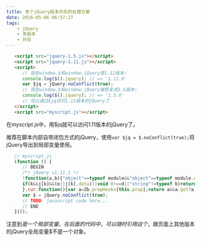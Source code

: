 ```yaml
---
title: 多个jQuery版本共存的处理方案
date: 2016-05-06 06:57:27
tags:
    - jQuery
    - 多版本
    - 共存
---
```

```html
   <script src="jquery-1.5.js"></script>
   <script src="jquery-1.11.js"></script>
   <script>
      // 现在window.$和window.jQuery是1.11版本:
      console.log($().jquery); // => '1.11.0'
      var $jq = jQuery.noConflict(true);
      // 现在window.$和window.jQuery被恢复成1.5版本:
      console.log($().jquery); // => '1.5.0'
      // 可以通过$jq访问1.11版本的jQuery了
   </script>
   <script src="myscript.js"></script>
```

在myscript.js中，用$jq就可以访问1.11版本的jQuery了。

推荐在脚本内部自带闭包方式的jQuery，使用`var $jq = $.noConflict(true);`将jQuery导出到局部变量使用。
```js
   // myscript.js
   (function () {
      // BEGIN
      /*! jQuery v1.11.1 */
      !function(a,b){"object"==typeof module&&"object"==typeof module.exports?...
      if(k&&j[k]&&(e||j[k].data)||void 0!==d||"string"!=typeof b)return k||(k=...
      },cur:function(){var a=Zb.propHooks[this.prop];return a&&a.get?a.get(thi...
      var $ = jQuery.noConflict(true);
      // TODO: javascript code here...
      // END
   })();
```
注意到$是一个局部变量，在后面的代码中，可以随时引用这个$，跟页面上其他版本的jQuery全局变量$不是一个对象。